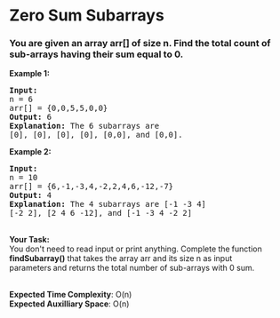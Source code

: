 # Zero Sum Subarrays
### You are given an array arr[] of size n. Find the total count of sub-arrays having their sum equal to 0.

<strong>Example 1:</strong>
<pre><strong>Input:
</strong>n = 6
arr[] = {0,0,5,5,0,0}
<strong>Output: </strong>6<strong>
Explanation: </strong>The 6 subarrays are 
[0], [0], [0], [0], [0,0], and [0,0].</pre>


<strong>Example 2:</strong>
<pre><strong>Input:
</strong>n = 10
arr[] = {6,-1,-3,4,-2,2,4,6,-12,-7}
<strong>Output: </strong>4<strong>
Explanation: </strong>The 4 subarrays are [-1&nbsp;-3&nbsp;4]
[-2&nbsp;2], [2&nbsp;4&nbsp;6&nbsp;-12], and [-1&nbsp;-3&nbsp;4&nbsp;-2&nbsp;2]
</pre>

<p><br>
<strong>Your Task:</strong><br>
You don't need to read input or print anything.&nbsp;Complete the<strong> </strong>function <strong>findSubarray()</strong>&nbsp;that takes the&nbsp;array arr&nbsp;and its size n&nbsp;as input parameters<strong>&nbsp;</strong>and returns the total number of sub-arrays with 0 sum.&nbsp;<br>
&nbsp;</p>


<p><strong>Expected Time Complexity</strong>: O(n)<br>
<strong>Expected Auxilliary Space</strong>: O(n)<br>
&nbsp;</p>